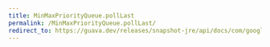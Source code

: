 ```yaml
---
title: MinMaxPriorityQueue.pollLast
permalink: /MinMaxPriorityQueue.pollLast/
redirect_to: https://guava.dev/releases/snapshot-jre/api/docs/com/google/common/collect/MinMaxPriorityQueue.html#pollLast--
---
```

